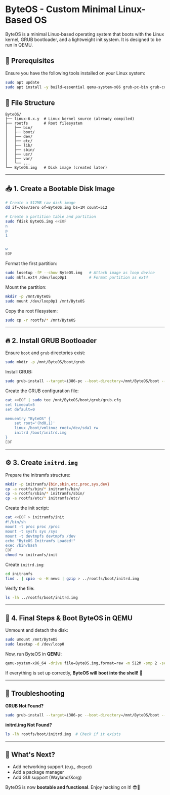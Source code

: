 # ByteOS - Custom Minimal Linux-Based OS

ByteOS is a minimal Linux-based operating system that boots with the Linux kernel, GRUB bootloader, and a lightweight init system. It is designed to be run in QEMU.

## 📌 Prerequisites
Ensure you have the following tools installed on your Linux system:

```bash
sudo apt update
sudo apt install -y build-essential qemu-system-x86 grub-pc-bin grub-common grub2-common mtools fdisk cpio xz-utils
```

## 📂 File Structure
```
ByteOS/
├── linux-6.x.y  # Linux kernel source (already compiled)
├── rootfs       # Root filesystem
│   ├── bin/
│   ├── boot/
│   ├── dev/
│   ├── etc/
│   ├── lib/
│   ├── sbin/
│   ├── usr/
│   ├── var/
│   └── ...
└── ByteOS.img   # Disk image (created later)
```

---

## 📥 1. Create a Bootable Disk Image

```bash
# Create a 512MB raw disk image
dd if=/dev/zero of=ByteOS.img bs=1M count=512

# Create a partition table and partition
sudo fdisk ByteOS.img <<EOF
n
p
1


w
EOF
```

Format the first partition:
```bash
sudo losetup -fP --show ByteOS.img   # Attach image as loop device
sudo mkfs.ext4 /dev/loop0p1          # Format partition as ext4
```

Mount the partition:
```bash
mkdir -p /mnt/ByteOS
sudo mount /dev/loop0p1 /mnt/ByteOS
```

Copy the root filesystem:
```bash
sudo cp -r rootfs/* /mnt/ByteOS
```

---

## 🔥 2. Install GRUB Bootloader

Ensure `boot` and `grub` directories exist:
```bash
sudo mkdir -p /mnt/ByteOS/boot/grub
```

Install GRUB:
```bash
sudo grub-install --target=i386-pc --boot-directory=/mnt/ByteOS/boot --no-floppy /dev/loop0
```

Create the GRUB configuration file:
```bash
cat <<EOF | sudo tee /mnt/ByteOS/boot/grub/grub.cfg
set timeout=5
set default=0

menuentry "ByteOS" {
    set root='(hd0,1)'
    linux /boot/vmlinuz root=/dev/sda1 rw
    initrd /boot/initrd.img
}
EOF
```

---

## ⚙ 3. Create `initrd.img`

Prepare the initramfs structure:
```bash
mkdir -p initramfs/{bin,sbin,etc,proc,sys,dev}
cp -a rootfs/bin/* initramfs/bin/
cp -a rootfs/sbin/* initramfs/sbin/
cp -a rootfs/etc/* initramfs/etc/
```

Create the init script:
```bash
cat <<EOF > initramfs/init
#!/bin/sh
mount -t proc proc /proc
mount -t sysfs sys /sys
mount -t devtmpfs devtmpfs /dev
echo "ByteOS Initramfs Loaded!"
exec /bin/bash
EOF
chmod +x initramfs/init
```

Create `initrd.img`:
```bash
cd initramfs
find . | cpio -o -H newc | gzip > ../rootfs/boot/initrd.img
```

Verify the file:
```bash
ls -lh ../rootfs/boot/initrd.img
```

---

## 🚀 4. Final Steps & Boot ByteOS in QEMU

Unmount and detach the disk:
```bash
sudo umount /mnt/ByteOS
sudo losetup -d /dev/loop0
```

Now, run ByteOS in **QEMU**:
```bash
qemu-system-x86_64 -drive file=ByteOS.img,format=raw -m 512M -smp 2 -serial mon:stdio
```

If everything is set up correctly, **ByteOS will boot into the shell!** 🎉

---

## 📌 Troubleshooting
**GRUB Not Found?**
```bash
sudo grub-install --target=i386-pc --boot-directory=/mnt/ByteOS/boot --no-floppy /dev/loop0
```

**initrd.img Not Found?**
```bash
ls -lh rootfs/boot/initrd.img  # Check if it exists
```

---

## 🎯 What's Next?
- Add networking support (e.g., `dhcpcd`)
- Add a package manager
- Add GUI support (Wayland/Xorg)

ByteOS is now **bootable and functional**. Enjoy hacking on it! 😎🚀

